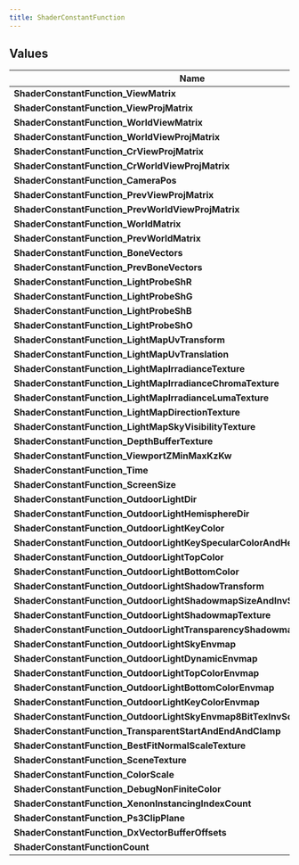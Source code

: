 ```yaml
---
title: ShaderConstantFunction
---
```


## Values

| Name | Description |
| ---- | ----------- |
| **ShaderConstantFunction\_ViewMatrix** | Value: **0** |
| **ShaderConstantFunction\_ViewProjMatrix** | Value: **1** |
| **ShaderConstantFunction\_WorldViewMatrix** | Value: **2** |
| **ShaderConstantFunction\_WorldViewProjMatrix** | Value: **3** |
| **ShaderConstantFunction\_CrViewProjMatrix** | Value: **4** |
| **ShaderConstantFunction\_CrWorldViewProjMatrix** | Value: **5** |
| **ShaderConstantFunction\_CameraPos** | Value: **6** |
| **ShaderConstantFunction\_PrevViewProjMatrix** | Value: **7** |
| **ShaderConstantFunction\_PrevWorldViewProjMatrix** | Value: **8** |
| **ShaderConstantFunction\_WorldMatrix** | Value: **9** |
| **ShaderConstantFunction\_PrevWorldMatrix** | Value: **10** |
| **ShaderConstantFunction\_BoneVectors** | Value: **11** |
| **ShaderConstantFunction\_PrevBoneVectors** | Value: **12** |
| **ShaderConstantFunction\_LightProbeShR** | Value: **13** |
| **ShaderConstantFunction\_LightProbeShG** | Value: **14** |
| **ShaderConstantFunction\_LightProbeShB** | Value: **15** |
| **ShaderConstantFunction\_LightProbeShO** | Value: **16** |
| **ShaderConstantFunction\_LightMapUvTransform** | Value: **17** |
| **ShaderConstantFunction\_LightMapUvTranslation** | Value: **18** |
| **ShaderConstantFunction\_LightMapIrradianceTexture** | Value: **19** |
| **ShaderConstantFunction\_LightMapIrradianceChromaTexture** | Value: **20** |
| **ShaderConstantFunction\_LightMapIrradianceLumaTexture** | Value: **21** |
| **ShaderConstantFunction\_LightMapDirectionTexture** | Value: **22** |
| **ShaderConstantFunction\_LightMapSkyVisibilityTexture** | Value: **23** |
| **ShaderConstantFunction\_DepthBufferTexture** | Value: **24** |
| **ShaderConstantFunction\_ViewportZMinMaxKzKw** | Value: **25** |
| **ShaderConstantFunction\_Time** | Value: **26** |
| **ShaderConstantFunction\_ScreenSize** | Value: **27** |
| **ShaderConstantFunction\_OutdoorLightDir** | Value: **28** |
| **ShaderConstantFunction\_OutdoorLightHemisphereDir** | Value: **29** |
| **ShaderConstantFunction\_OutdoorLightKeyColor** | Value: **30** |
| **ShaderConstantFunction\_OutdoorLightKeySpecularColorAndHemisphereVisibility** | Value: **31** |
| **ShaderConstantFunction\_OutdoorLightTopColor** | Value: **32** |
| **ShaderConstantFunction\_OutdoorLightBottomColor** | Value: **33** |
| **ShaderConstantFunction\_OutdoorLightShadowTransform** | Value: **34** |
| **ShaderConstantFunction\_OutdoorLightShadowmapSizeAndInvSize** | Value: **35** |
| **ShaderConstantFunction\_OutdoorLightShadowmapTexture** | Value: **36** |
| **ShaderConstantFunction\_OutdoorLightTransparencyShadowmapTexture** | Value: **37** |
| **ShaderConstantFunction\_OutdoorLightSkyEnvmap** | Value: **38** |
| **ShaderConstantFunction\_OutdoorLightDynamicEnvmap** | Value: **39** |
| **ShaderConstantFunction\_OutdoorLightTopColorEnvmap** | Value: **40** |
| **ShaderConstantFunction\_OutdoorLightBottomColorEnvmap** | Value: **41** |
| **ShaderConstantFunction\_OutdoorLightKeyColorEnvmap** | Value: **42** |
| **ShaderConstantFunction\_OutdoorLightSkyEnvmap8BitTexInvScale** | Value: **43** |
| **ShaderConstantFunction\_TransparentStartAndEndAndClamp** | Value: **44** |
| **ShaderConstantFunction\_BestFitNormalScaleTexture** | Value: **45** |
| **ShaderConstantFunction\_SceneTexture** | Value: **46** |
| **ShaderConstantFunction\_ColorScale** | Value: **47** |
| **ShaderConstantFunction\_DebugNonFiniteColor** | Value: **48** |
| **ShaderConstantFunction\_XenonInstancingIndexCount** | Value: **49** |
| **ShaderConstantFunction\_Ps3ClipPlane** | Value: **50** |
| **ShaderConstantFunction\_DxVectorBufferOffsets** | Value: **51** |
| **ShaderConstantFunctionCount** | Value: **52** |

